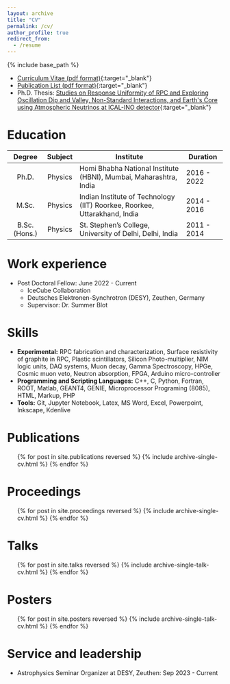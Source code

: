 ```yaml
---
layout: archive
title: "CV"
permalink: /cv/
author_profile: true
redirect_from:
  - /resume
---
```


{% include base_path %}

* [Curriculum Vitae (pdf format)](http://anilak41.github.io/files/cv/Curriculum_Vitae.pdf){:target="_blank"}
* [Publication List (pdf format)](http://anilak41.github.io/files/cv/Publication_list.pdf){:target="_blank"}
* Ph.D. Thesis: [Studies on Response Uniformity of RPC and Exploring Oscillation Dip and Valley, Non-Standard Interactions, and Earth's Core using Atmospheric Neutrinos at ICAL-INO detector](https://inspirehep.net/files/ac93b41e8cad41eda35416afe72de396){:target="_blank"}

Education
======

| Degree | Subject  | Institute     | Duration |
|:-----------:|:-----------:|-------------|------------|
| Ph.D. | Physics | Homi Bhabha National Institute (HBNI), Mumbai, Maharashtra, India | 2016 - 2022 |
| M.Sc. | Physics | Indian Institute of Technology (IIT) Roorkee, Roorkee, Uttarakhand, India | 2014 - 2016 |
|B.Sc. (Hons.) | Physics | St. Stephen’s College, University of Delhi, Delhi, India | 2011 - 2014|


Work experience
======
* Post Doctoral Fellow: June 2022 - Current
  * IceCube Collaboration
  *  Deutsches Elektronen-Synchrotron (DESY), Zeuthen, Germany
  * Supervisor: Dr. Summer Blot
  
Skills
======
* **Experimental:** RPC fabrication and characterization, Surface resistivity of graphite in RPC, Plastic scintillators, Silicon Photo-multiplier, NIM logic units, DAQ systems, Muon decay, Gamma Spectroscopy, HPGe, Cosmic muon veto, Neutron absorption, FPGA, Arduino micro-controller
* **Programming and Scripting Languages:** C++, C, Python, Fortran, ROOT, Matlab, GEANT4, GENIE, Microprocessor Programing (8085), HTML, Markup, PHP
* **Tools:** Git, Jupyter Notebook, Latex, MS Word, Excel, Powerpoint, Inkscape, Kdenlive

Publications
======
  <ol>{% for post in site.publications reversed %}
    {% include archive-single-cv.html %}
  {% endfor %}</ol>

Proceedings
======
  <ol>{% for post in site.proceedings reversed %}
    {% include archive-single-cv.html %}
  {% endfor %}</ol>

Talks
======
  <ol>{% for post in site.talks reversed %}
    {% include archive-single-talk-cv.html %}
  {% endfor %}</ol>

Posters
======
  <ol>{% for post in site.posters reversed %}
    {% include archive-single-talk-cv.html %}
  {% endfor %}</ol>

<!--
Teaching
======
  <ul>{% for post in site.teaching reversed %}
    {% include archive-single-cv.html %}
  {% endfor %}</ul>
-->

  
Service and leadership
======
* Astrophysics Seminar Organizer at DESY, Zeuthen: Sep 2023 - Current

